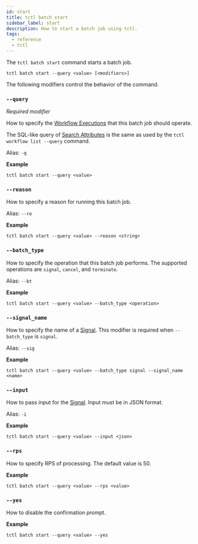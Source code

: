 ```yaml
---
id: start
title: tctl batch start
sidebar_label: start
description: How to start a batch job using tctl.
tags:
  - reference
  - tctl
---
```


The `tctl batch start` command starts a batch job.

`tctl batch start --query <value> [<modifiers>]`

The following modifiers control the behavior of the command.

### `--query`

_Required modifier_

How to specify the [Workflow Executions](/docs/concepts/what-is-a-workflow-execution) that this batch job should operate.

The SQL-like query of [Search Attributes](/docs/concepts/what-is-a-search-attribute) is the same as used by the `tctl workflow list --query` command.

Alias: `-q`

**Example**

```
tctl batch start --query <value>
```

### `--reason`

How to specify a reason for running this batch job.

Alias: `--re`

**Example**

```
tctl batch start --query <value> --reason <string>
```

### `--batch_type`

How to specify the operation that this batch job performs. The supported operations are `signal`, `cancel`, and `terminate`.

Alias: `--bt`

**Example**

```
tctl batch start --query <value> --batch_type <operation>
```

### `--signal_name`

How to specify the name of a [Signal](/docs/concepts/what-is-a-signal). This modifier is required when `--batch_type` is `signal`.

Alias: `--sig`

**Example**

```
tctl batch start --query <value> --batch_type signal --signal_name <name>
```

### `--input`

How to pass input for the [Signal](/docs/concepts/what-is-a-signal). Input must be in JSON format.

Alias: `-i`

**Example**

```
tctl batch start --query <value> --input <json>
```

### `--rps`

How to specify RPS of processing. The default value is 50.

**Example**

```
tctl batch start --query <value> --rps <value>
```

### `--yes`

How to disable the confirmation prompt.

**Example**

```
tctl batch start --query <value> --yes
```
